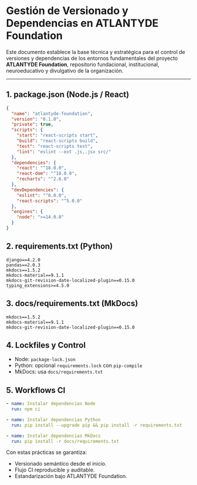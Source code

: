
# Gestión de Versionado y Dependencias en ATLANTYDE Foundation

Este documento establece la base técnica y estratégica para el control de versiones y dependencias de los entornos fundamentales del proyecto **ATLANTYDE Foundation**, repositorio fundacional, institucional, neuroeducativo y divulgativo de la organización.

---

## 1. package.json (Node.js / React)

```json
{
  "name": "atlantyde-foundation",
  "version": "0.1.0",
  "private": true,
  "scripts": {
    "start": "react-scripts start",
    "build": "react-scripts build",
    "test": "react-scripts test",
    "lint": "eslint --ext .js,.jsx src/"
  },
  "dependencies": {
    "react": "^18.0.0",
    "react-dom": "^18.0.0",
    "recharts": "^2.6.0"
  },
  "devDependencies": {
    "eslint": "^8.0.0",
    "react-scripts": "^5.0.0"
  },
  "engines": {
    "node": ">=14.0.0"
  }
}
```

## 2. requirements.txt (Python)

```text
django==4.2.0
pandas==2.0.3
mkdocs==1.5.2
mkdocs-material==9.1.1
mkdocs-git-revision-date-localized-plugin==0.15.0
typing_extensions>=4.5.0
```

## 3. docs/requirements.txt (MkDocs)

```text
mkdocs==1.5.2
mkdocs-material==9.1.1
mkdocs-git-revision-date-localized-plugin==0.15.0
```

## 4. Lockfiles y Control

- Node: `package-lock.json`
- Python: opcional `requirements.lock` con `pip-compile`
- MkDocs: usa `docs/requirements.txt`

## 5. Workflows CI

```yaml
- name: Instalar dependencias Node
  run: npm ci

- name: Instalar dependencias Python
  run: pip install --upgrade pip && pip install -r requirements.txt

- name: Instalar dependencias MkDocs
  run: pip install -r docs/requirements.txt
```

Con estas prácticas se garantiza:
- Versionado semántico desde el inicio.
- Flujo CI reproducible y auditable.
- Estandarización bajo ATLANTYDE Foundation.

